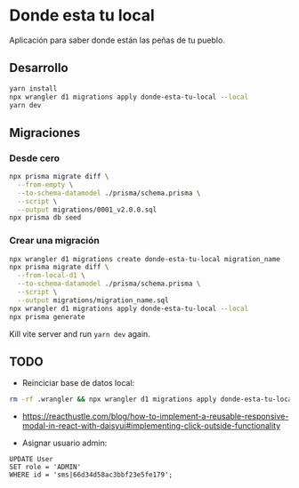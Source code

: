 # Donde esta tu local

Aplicación para saber donde están las peñas de tu pueblo.

## Desarrollo

```bash
yarn install
npx wrangler d1 migrations apply donde-esta-tu-local --local
yarn dev
```

## Migraciones

### Desde cero

```bash
npx prisma migrate diff \
  --from-empty \
  --to-schema-datamodel ./prisma/schema.prisma \
  --script \
  --output migrations/0001_v2.0.0.sql
npx prisma db seed
```

### Crear una migración

```bash
npx wrangler d1 migrations create donde-esta-tu-local migration_name
npx prisma migrate diff \
  --from-local-d1 \
  --to-schema-datamodel ./prisma/schema.prisma \
  --script \
  --output migrations/migration_name.sql
npx wrangler d1 migrations apply donde-esta-tu-local --local
npx prisma generate
```

Kill vite server and run `yarn dev` again.

## TODO

- Reinciciar base de datos local:

```bash
rm -rf .wrangler && npx wrangler d1 migrations apply donde-esta-tu-local --local && npx prisma db seed
```

- https://reacthustle.com/blog/how-to-implement-a-reusable-responsive-modal-in-react-with-daisyui#implementing-click-outside-functionality

- Asignar usuario admin:

```sqlite
UPDATE User
SET role = 'ADMIN'
WHERE id = 'sms|66d34d58ac3bbf23e5fe179';
```
